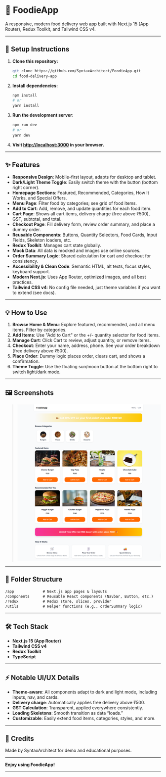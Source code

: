 # 🍔 FoodieApp

A responsive, modern food delivery web app built with Next.js 15 (App Router), Redux Toolkit, and Tailwind CSS v4.

---

## 🚀 Setup Instructions

1. **Clone this repository:**

   ```bash
   git clone https://github.com/SyntaxArchitect/FoodieApp.git
   cd food-delivery-app
   ```

2. **Install dependencies:**

   ```bash
   npm install
   # or
   yarn install
   ```

3. **Run the development server:**

   ```bash
   npm run dev
   # or
   yarn dev
   ```

4. **Visit [http://localhost:3000](http://localhost:3000) in your browser.**

---

## ✨ Features

- **Responsive Design**: Mobile-first layout, adapts for desktop and tablet.
- **Dark/Light Theme Toggle**: Easily switch theme with the button (bottom right corner).
- **Homepage Sections**: Featured, Recommended, Categories, How It Works, and Special Offers.
- **Menu Page**: Filter food by categories; see grid of food items.
- **Add to Cart**: Add, remove, and update quantities for each food item.
- **Cart Page**: Shows all cart items, delivery charge (free above ₹500), GST, subtotal, and total.
- **Checkout Page**: Fill delivery form, review order summary, and place a dummy order.
- **Reusable Components**: Buttons, Quantity Selectors, Food Cards, Input Fields, Skeleton loaders, etc.
- **Redux Toolkit**: Manages cart state globally.
- **Mock Data**: All data is mocked and images use online sources.
- **Order Summary Logic**: Shared calculation for cart and checkout for consistency.
- **Accessibility & Clean Code**: Semantic HTML, alt texts, focus styles, keyboard support.
- **Modern Next.js**: Uses App Router, optimized images, and all best practices.
- **Tailwind CSS v4**: No config file needed, just theme variables if you want to extend (see docs).

---

## 💡 How to Use

1. **Browse Home & Menu**: Explore featured, recommended, and all menu items. Filter by categories.
2. **Add Items**: Use "Add to Cart" or the +/- quantity selector for food items.
3. **Manage Cart**: Click Cart to review, adjust quantity, or remove items.
4. **Checkout**: Enter your name, address, phone. See your order breakdown (free delivery above ₹500).
5. **Place Order**: Dummy logic places order, clears cart, and shows a confirmation.
6. **Theme Toggle**: Use the floating sun/moon button at the bottom right to switch light/dark mode.

---

## 🖼️ Screenshots

> ![Home Page](screenshots/home.png)

---

## 📁 Folder Structure

```
/app             # Next.js app pages & layouts
/components      # Reusable React components (Navbar, Button, etc.)
/redux           # Redux store, slices, provider
/utils           # Helper functions (e.g., orderSummary logic)
```

---

## 🛠️ Tech Stack

- **Next.js 15 (App Router)**
- **Tailwind CSS v4**
- **Redux Toolkit**
- **TypeScript**

---

## ⚡ Notable UI/UX Details

- **Theme-aware**: All components adapt to dark and light mode, including inputs, nav, and cards.
- **Delivery charge**: Automatically applies free delivery above ₹500.
- **GST Calculation**: Transparent, applied everywhere consistently.
- **Loading Skeletons**: Smooth transition as data “loads.”
- **Customizable**: Easily extend food items, categories, styles, and more.

---

## 🙏 Credits

Made by SyntaxArchitect for demo and educational purposes.

---

**Enjoy using FoodieApp!**

---
